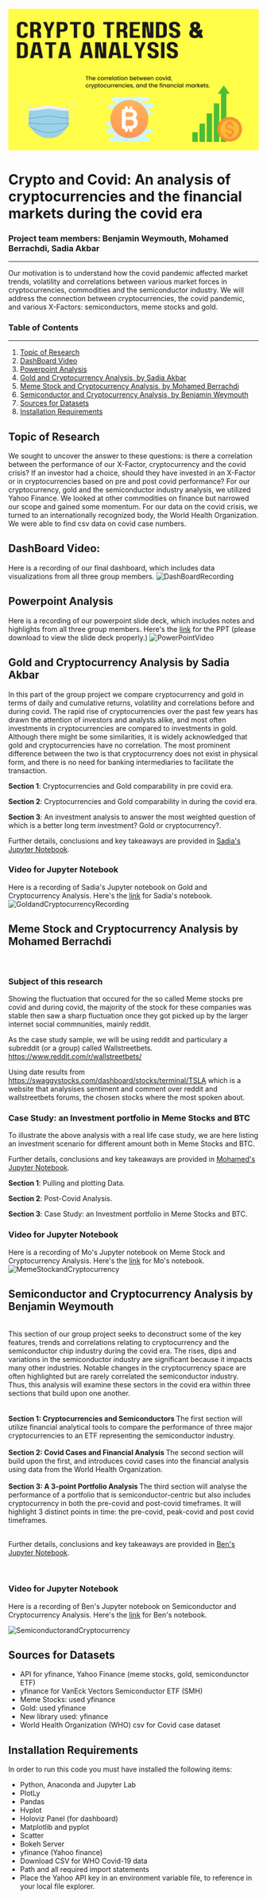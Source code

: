 ![ProjectLogo](https://github.com/benjaminweymouth/cryptocurrency-analysis-in-covid-era/blob/main/Resources/CryptoTrendsHeader.png)

# Crypto and Covid: An analysis of cryptocurrencies and the financial markets during the covid era

### Project team members: Benjamin Weymouth, Mohamed Berrachdi, Sadia Akbar ###
-----------------------------
Our motivation is to understand how the covid pandemic affected market trends, volatility and correlations between various market forces in cryptocurrencies, commodities and the semiconductor industry. We will address the connection between cryptocurrencies, the covid pandemic, and various X-Factors: semiconductors, meme stocks and gold. 


### Table of Contents ### 
-----------------------------
1. [Topic of Research](#topic-of-research) 
1. [DashBoard Video](#dashboard-video) 
1. [Powerpoint Analysis](#powerpoint-analysis) 
1. [Gold and Cryptocurrency Analysis, by Sadia Akbar](#Gold-and-Cryptocurrency-Analysis-by-Sadia-Akbar) 
1. [Meme Stock and Cryptocurrency Analysis, by Mohamed Berrachdi](#Meme-Stock-and-Cryptocurrency-Analysis-by-Mohamed-Berrachdi) 
1. [Semiconductor and Cryptocurrency Analysis, by Benjamin Weymouth](#Semiconductor-and-Cryptocurrency-Analysis-by-Benjamin-Weymouth) 
1. [Sources for Datasets](#Sources-for-Datasets) 
1. [Installation Requirements](#Installation-Requirements) 
 
## Topic of Research

We sought to uncover the answer to these questions: is there a correlation between the performance of our X-Factor, cryptocurrency and the covid crisis? 
If an investor had a choice, should they have invested in an X-Factor or in cryptocurrencies based on pre and post covid performance? For our cryptocurrency, gold and the semiconductor industry analysis, we utilized Yahoo Finance. We looked at other commodities on finance but narrowed our scope and gained some momentum. For our data on the covid crisis, we turned to an internationally recognized body, the World Health Organization. We were able to find csv data on covid case numbers. 

## DashBoard Video:  

Here is a recording of our final dashboard, which includes data visualizations from all three group members. 
![DashBoardRecording](https://github.com/benjaminweymouth/fintech-project1-data-analysis/blob/main/Resources/DashboardGroupVideo.gif)

## Powerpoint Analysis
Here is a recording of our powerpoint slide deck, which includes notes and highlights from all three group members. Here's the [link](https://github.com/benjaminweymouth/fintech-project1-data-analysis/blob/main/Resources/Project%201_Group%201_%20Covid%20Market%20Trends.pptx) for the PPT (please download to view the slide deck properly.)
![PowerPointVideo](https://github.com/benjaminweymouth/fintech-project1-data-analysis/blob/main/Resources/PowerPointGroupVideo.gif)

## Gold and Cryptocurrency Analysis by Sadia Akbar

In this part of the group project we compare cryptocurrency and gold in terms of daily and cumulative returns, volatility and correlations before and during covid. The rapid rise of cryptocurrencies over the past few years has drawn the attention of investors and analysts alike, and most often investments in cryptocurrencies are compared to investments in gold. Although there might be some similarities, it is widely acknowledged that gold and cryptocurrencies have no correlation. The most prominent difference between the two is that cryptocurrency does not exist in physical form, and there is no need for banking intermediaries to facilitate the transaction.

<strong> Section 1</strong>: Cryptocurrencies and Gold comparability in pre covid era.

<strong> Section 2</strong>: Cryptocurrencies and Gold comparability in during the covid era.

<strong> Section 3</strong>: An investment analysis to answer the most weighted question of which is a better long term investment? Gold or cryptocurrency?.

Further details, conclusions and key takeaways are provided in [Sadia's Jupyter Notebook](https://github.com/benjaminweymouth/fintech-project1-data-analysis/blob/main/Python%20Code/DataAnalysis1_Sadia-Final.ipynb).

### Video for Jupyter Notebook  
Here is a recording of Sadia's Jupyter notebook on Gold and Cryptocurrency Analysis. Here's the [link](https://github.com/benjaminweymouth/fintech-project1-data-analysis/blob/main/Python%20Code/DataAnalysis1_Sadia-Final.ipynb) for Sadia's notebook. 
![GoldandCryptocurrencyRecording](https://github.com/benjaminweymouth/fintech-project1-data-analysis/blob/main/Resources/Sadia_analysis_video.gif)

## Meme Stock and Cryptocurrency Analysis by Mohamed Berrachdi
<br>

### Subject of this research

Showing the fluctuation that occured for the so called Meme stocks pre covid and during covid, the majority of the stock for these
companies was stable then saw a sharp fluctuation once they got picked up by the larger internet social commnunities, mainly reddit.

As the case study sample, we will be using reddit and particulary a subreddit (or a group) called Wallstreetbets. https://www.reddit.com/r/wallstreetbets/

Using date results from https://swaggystocks.com/dashboard/stocks/terminal/TSLA which is a website that analysises sentiment and comment over reddit and wallstreetbets forums, the chosen stocks where the most spoken about.
### Case Study: an Investment portfolio in Meme Stocks and BTC

To illustrate the above analysis with a real life case study, we are here listing an investment scenario for different amount both in Meme Stocks and BTC.

Further details, conclusions and key takeaways are provided in [Mohamed's Jupyter Notebook](https://github.com/benjaminweymouth/fintech-project1-data-analysis/blob/main/Python%20Code/DataAnalysis1_Mo_Cleaned_2.ipynb).

<strong> Section 1</strong>: Pulling and plotting Data.

<strong> Section 2</strong>: Post-Covid Analysis.

<strong> Section 3</strong>: Case Study: an Investment portfolio in Meme Stocks and BTC.

### Video for Jupyter Notebook  
Here is a recording of Mo's Jupyter notebook on Meme Stock and Cryptocurrency Analysis. Here's the [link](https://github.com/benjaminweymouth/fintech-project1-data-analysis/blob/main/Python%20Code/DataAnalysis1_Mo_Cleaned_2.ipynb)  for Mo's notebook. 
![MemeStockandCryptocurrency](https://github.com/benjaminweymouth/fintech-project1-data-analysis/blob/main/Resources/Mo_Jupyter_Video.gif)
<br>

## Semiconductor and Cryptocurrency Analysis by Benjamin Weymouth
<br>
This section of our group project seeks to deconstruct some of the key features, trends and correlations relating to cryptocurrency and the semiconductor chip industry during the covid era. The rises, dips and variations in the semiconductor industry are significant because it impacts many other industries. Notable changes in the cryptocurrency space are often highlighted but are rarely correlated the semiconductor industry. Thus, this analysis will examine these sectors in the covid era within three sections that build upon one another.<br><br>

<br> 
<strong> Section 1: Cryptocurrencies and Semiconductors </strong> The first section will utilize financial analytical tools to compare the performance of three major cryptocurrencies to an ETF representing the semiconductor industry.<br> <br>
<strong> Section 2: Covid Cases and Financial Analysis </strong>The second section will build upon the first, and introduces covid cases into the financial analysis using data from the World Health Organization.<br> <br>
<strong> Section 3: A 3-point Portfolio Analysis </strong>The third section will analyse the performance of a portfolio that is semiconductor-centric but also includes cryptocurrency in both the pre-covid and post-covid timeframes. It will highlight 3 distinct points in time: the pre-covid, peak-covid and post covid timeframes.
<br><br>

Further details, conclusions and key takeaways are provided in [Ben's Jupyter Notebook](https://github.com/benjaminweymouth/fintech-project1-data-analysis/blob/main/Python%20Code/DataAnalysis1_Ben.ipynb).

<br>

### Video for Jupyter Notebook
Here is a recording of Ben's Jupyter notebook on Semiconductor and Cryptocurrency Analysis. Here's the [link](https://github.com/benjaminweymouth/fintech-project1-data-analysis/blob/main/Python%20Code/DataAnalysis1_Ben.ipynb) for Ben's notebook.  <br> 

![SemiconductorandCryptocurrency](https://github.com/benjaminweymouth/fintech-project1-data-analysis/blob/main/Resources/Ben_Jupyter_Video.gif)

## Sources for Datasets
* API for yfinance, Yahoo Finance (meme stocks, gold, semicondunctor ETF) 
* yfinance for VanEck Vectors Semiconductor ETF (SMH)
* Meme Stocks: used yfinance
* Gold: used yfinance
* New library used: yfinance 
* World Health Organization (WHO) csv for Covid case dataset

## Installation Requirements

In order to run this code you must have installed the following items: 

* Python, Anaconda and Jupyter Lab
* PlotLy
* Pandas 
* Hvplot 
* Holoviz Panel (for dashboard) 
* Matplotlib and pyplot
* Scatter
* Bokeh Server
* yfinance (Yahoo finance) 
* Download CSV for WHO Covid-19 data 
* Path and all required import statements 
* Place the Yahoo API key in an environment variable file, to reference in your local file explorer. 

